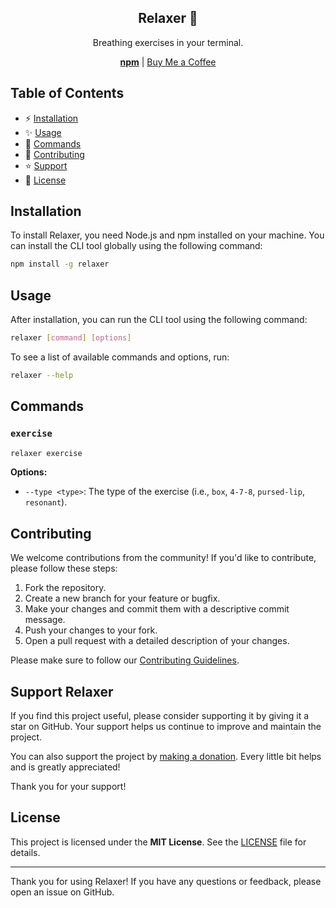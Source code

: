 <div align="center">
  <h2>Relaxer 🎈</h2>
  <p>Breathing exercises in your terminal.</p>
  <a href="https://npmjs.com/package/relaxer"><strong>npm</strong></a> | <a href="https://buymeacoffee.com/remvze">Buy Me a Coffee</a>
</div>

## Table of Contents

- ⚡ [Installation](#installation)
- ✨ [Usage](#usage)
- 🔮 [Commands](#commands)
- 🚧 [Contributing](#contributing)
- ⭐ [Support](#support)
- 📜 [License](#license)

## Installation

To install Relaxer, you need Node.js and npm installed on your machine. You can install the CLI tool globally using the following command:

```bash
npm install -g relaxer
```

## Usage

After installation, you can run the CLI tool using the following command:

```bash
relaxer [command] [options]
```

To see a list of available commands and options, run:

```bash
relaxer --help
```

## Commands

### `exercise`

```bash
relaxer exercise
```

**Options:**

- `--type <type>`: The type of the exercise (i.e., `box`, `4-7-8`, `pursed-lip`, `resonant`).

## Contributing

We welcome contributions from the community! If you'd like to contribute, please follow these steps:

1. Fork the repository.
2. Create a new branch for your feature or bugfix.
3. Make your changes and commit them with a descriptive commit message.
4. Push your changes to your fork.
5. Open a pull request with a detailed description of your changes.

Please make sure to follow our [Contributing Guidelines](CONTRIBUTING.md).

## Support Relaxer

If you find this project useful, please consider supporting it by giving it a star on GitHub. Your support helps us continue to improve and maintain the project.

You can also support the project by [making a donation](https://buymeacoffee.com/remvze). Every little bit helps and is greatly appreciated!

Thank you for your support!

## License

This project is licensed under the **MIT License**. See the [LICENSE](LICENSE) file for details.

---

Thank you for using Relaxer! If you have any questions or feedback, please open an issue on GitHub.
